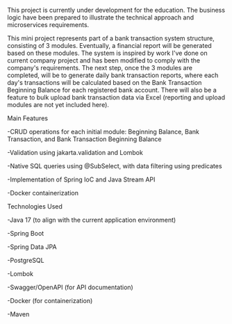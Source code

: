 This project is currently under development for the education. The business logic have been prepared to illustrate the technical approach and microservices requirements.

This mini project represents part of a bank transaction system structure, consisting of 3 modules. Eventually, a financial report will be generated based on these modules. The system is inspired by work I've done on current company project and has been modified to comply with the company's requirements. The next step, once the 3 modules are completed, will be to generate daily bank transaction reports, where each day's transactions will be calculated based on the Bank Transaction Beginning Balance for each registered bank account. There will also be a feature to bulk upload bank transaction data via Excel (reporting and upload modules are not yet included here).

Main Features

-CRUD operations for each initial module: Beginning Balance, Bank Transaction, and Bank Transaction Beginning Balance

-Validation using jakarta.validation and Lombok

-Native SQL queries using @SubSelect, with data filtering using predicates

-Implementation of Spring IoC and Java Stream API

-Docker containerization

Technologies Used

-Java 17 (to align with the current application environment)

-Spring Boot

-Spring Data JPA

-PostgreSQL

-Lombok

-Swagger/OpenAPI (for API documentation)

-Docker (for containerization)

-Maven
